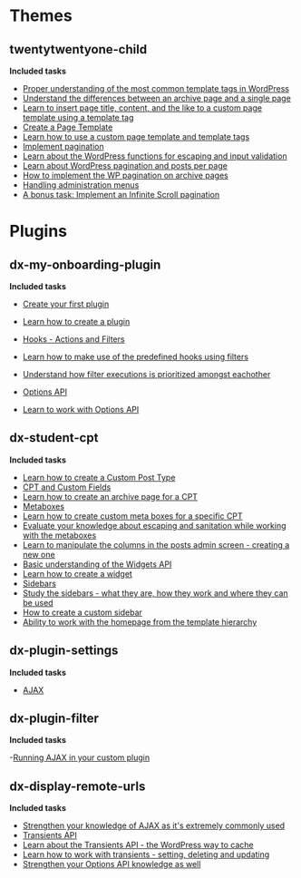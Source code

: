 # Themes

## twentytwentyone-child

**Included tasks**

- [Proper understanding of the most common template tags in WordPress](https://app.asana.com/0/1201345304239951/1201345304239999/f)
- [Understand the differences between an archive page and a single page](https://app.asana.com/0/1201345304239951/1201345304240001/f)
- [Learn to insert page title, content, and the like to a custom page template using a template tag](https://app.asana.com/0/1201345304239951/1201345230474681/f)
- [Create a Page Template](https://app.asana.com/0/1201345304239951/1201345230434061/f)
- [Learn how to use a custom page template and template tags](https://app.asana.com/0/1201345304239951/1201345230458139/f)
- [Implement pagination](https://app.asana.com/0/1201345304239951/1201345230493393/f)
- [Learn about the WordPress functions for escaping and input validation](https://app.asana.com/0/1201345304239951/1201345383537069/f)
- [Learn about WordPress pagination and posts per page](https://app.asana.com/0/1201345304239951/1201345230509164/f)
- [How to implement the WP pagination on archive pages](https://app.asana.com/0/1201345304239951/1201345230528659/f)
- [Handling administration menus](https://app.asana.com/0/1201345304239951/1201345383345775/f)
- [A bonus task: Implement an Infinite Scroll pagination](https://app.asana.com/0/1201345304239951/1201345383960686/f)

# Plugins

## dx-my-onboarding-plugin

**Included tasks**

- [Create your first plugin](https://app.asana.com/0/1201345304239951/1201345230253301/f)
- [Learn how to create a plugin](https://app.asana.com/0/1201345304239951/1201345230253301/f)

- [Hooks - Actions and Filters](https://app.asana.com/0/1201345304239951/1201345230308696/f)
- [Learn how to make use of the predefined hooks using filters](https://app.asana.com/0/1201345304239951/1201345230327607/f)
- [Understand how filter executions is prioritized amongst eachother](https://app.asana.com/0/1201345304239951/1201345230350868/f)

- [Options API](https://app.asana.com/0/1201345304239951/1201345383264299/f)
- [Learn to work with Options API](https://app.asana.com/0/1201345304239951/1201345383317503/f)

## dx-student-cpt

**Included tasks**

- [Learn how to create a Custom Post Type](https://app.asana.com/0/1201345304239951/1201345347126925/f)
- [CPT and Custom Fields](https://app.asana.com/0/1201345304239951/1201345347091121/f)
- [Learn how to create an archive page for a CPT](https://app.asana.com/0/1201345304239951/1201345383053901/f)
- [Metaboxes](https://app.asana.com/0/1201345304239951/1201345229512085/f)
- [Learn how to create custom meta boxes for a specific CPT](https://app.asana.com/0/1201345304239951/1201345229531039/f)
- [Evaluate your knowledge about escaping and sanitation while working with the metaboxes](https://app.asana.com/0/1201345304239951/1201345229572231/f)
- [Learn to manipulate the columns in the posts admin screen - creating a new one](https://app.asana.com/0/1201345304239951/1201345347042607/f)
- [Basic understanding of the Widgets API](https://app.asana.com/0/1201345304239951/1201345229228803/f)
- [Learn how to create a widget](https://app.asana.com/0/1201345304239951/1201345229251143/f)
- [Sidebars](https://app.asana.com/0/1201345304239951/1201345346659389/f)
- [Study the sidebars - what they are, how they work and where they can be used](https://app.asana.com/0/1201345304239951/1201345346677010/f)
- [How to create a custom sidebar](https://app.asana.com/0/1201345304239951/1201345346694047/f)
- [Ability to work with the homepage from the template hierarchy](https://app.asana.com/0/1201345304239951/1201345346705641/f)

## dx-plugin-settings

**Included tasks**

- [AJAX](https://app.asana.com/0/1201345304239951/1201345383442399/f)

## dx-plugin-filter

**Included tasks**

-[Running AJAX in your custom plugin](https://app.asana.com/0/1201345304239951/1201345383459199/f)

## dx-display-remote-urls

**Included tasks**
- [Strengthen your knowledge of AJAX as it's extremely commonly used](https://app.asana.com/0/1201345304239951/1201345383490682/f)
- [Transients API](https://app.asana.com/0/1201345304239951/1201345383136548/f)
- [Learn about the Transients API - the WordPress way to cache](https://app.asana.com/0/1201345304239951/1201345383162786/f)
- [Learn how to work with transients - setting, deleting and updating](https://app.asana.com/0/1201345304239951/1201345383183068/f)
- [Strengthen your Options API knowledge as well](https://app.asana.com/0/1201345304239951/1201345383226008/f)